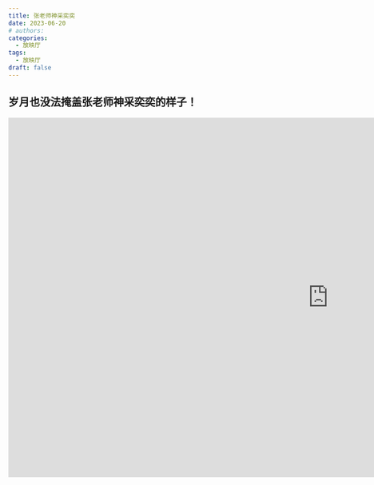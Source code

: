 ```yaml
---
title: 张老师神采奕奕
date: 2023-06-20
# authors:
categories:
  - 放映厅
tags:
  - 放映厅
draft: false
---
```


## 岁月也没法掩盖张老师神采奕奕的样子！

<div class="videoWrapper">
<iframe width="1280" height="720" src="https://www.youtube.com/embed/jPVxeitT8Ew" title="张老师神采奕奕" frameborder="0" allow="accelerometer; autoplay; clipboard-write; encrypted-media; gyroscope; picture-in-picture; web-share" referrerpolicy="strict-origin-when-cross-origin" allowfullscreen></iframe>
</div>
